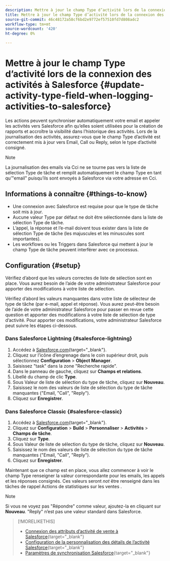 ```yaml
---
description: Mettre à jour le champ Type d’activité lors de la connexion des activités à Salesforce - Documents Marketo - Documentation du produit
title: Mettre à jour le champ Type d’activité lors de la connexion des activités à Salesforce
source-git-commit: 46c48172a58cf6bd2e9772ef57510fd7d808adc2
workflow-type: tm+mt
source-wordcount: '420'
ht-degree: 0%

---
```


# Mettre à jour le champ Type d’activité lors de la connexion des activités à Salesforce {#update-activity-type-field-when-logging-activities-to-salesforce}

Les actions peuvent synchroniser automatiquement votre email et appeler les activités vers Salesforce afin qu’elles soient utilisées pour la création de rapports et accroître la visibilité dans l’historique des activités. Lors de la journalisation des activités, assurez-vous que le champ Type d’activité est correctement mis à jour vers Email, Call ou Reply, selon le type d’activité consigné.

>[!NOTE]
>
>La journalisation des emails via Cci ne se tourne pas vers la liste de sélection Type de tâche et remplit automatiquement le champ Type en tant qu’&quot;email&quot; puisqu’ils sont envoyés à Salesforce via votre adresse en Cci.

## Informations à connaître {#things-to-know}

* Une connexion avec Salesforce est requise pour que le type de tâche soit mis à jour.
* Aucune valeur Type par défaut ne doit être sélectionnée dans la liste de sélection Type de tâche.
* L’appel, la réponse et l’e-mail doivent tous exister dans la liste de sélection Type de tâche (les majuscules et les minuscules sont importantes).
* Les workflows ou les Triggers dans Salesforce qui mettent à jour le champ Type de tâche peuvent interférer avec ce processus.

## Configuration {#setup}

Vérifiez d’abord que les valeurs correctes de liste de sélection sont en place. Vous aurez besoin de l’aide de votre administrateur Salesforce pour apporter des modifications à votre liste de sélection.

Vérifiez d’abord les valeurs manquantes dans votre liste de sélecteur de type de tâche (par e-mail, appel et réponse). Vous aurez peut-être besoin de l’aide de votre administrateur Salesforce pour passer en revue cette question et apporter des modifications à votre liste de sélection de type d’activité. Pour apporter ces modifications, votre administrateur Salesforce peut suivre les étapes ci-dessous.

### Dans Salesforce Lightning {#salesforce-lightning}

1. Accédez à [Salesforce.com](https://salesforce.com){target="_blank"}.
1. Cliquez sur l’icône d’engrenage dans le coin supérieur droit, puis sélectionnez **Configuration** > **Object Manager**.
1. Saisissez &quot;task&quot; dans la zone &quot;Recherche rapide&quot;.
1. Dans le panneau de gauche, cliquez sur **Champs et relations**.
1. Libellé du champ de clic **Type**.
1. Sous Valeur de liste de sélection du type de tâche, cliquez sur **Nouveau**.
1. Saisissez le nom des valeurs de liste de sélection du type de tâche manquantes (&quot;Email, &quot;Call&quot;, &quot;Reply&quot;).
1. Cliquez sur **Enregistrer**.

### Dans Salesforce Classic {#salesforce-classic}

1. Accédez à [Salesforce.com](https://salesforce.com){target="_blank"}.
1. Cliquez sur **Configuration** > **Build** > **Personnaliser** > **Activités** > **Champs de tâche**.
1. Cliquez sur **Type**.
1. Sous Valeur de liste de sélection du type de tâche, cliquez sur **Nouveau**.
1. Saisissez le nom des valeurs de liste de sélection du type de tâche manquantes (&quot;Email, &quot;Call&quot;, &quot;Reply&quot;).
1. Cliquez sur **Enregistrer**.

Maintenant que ce champ est en place, vous allez commencer à voir le champ Type renseigner la valeur correspondante pour les emails, les appels et les réponses consignés. Ces valeurs seront _not_ être renseigné dans les tâches de rappel Actions de statistiques sur les ventes .

>[!NOTE]
>
>Si vous ne voyez pas &quot;Répondre&quot; comme valeur, ajoutez-la en cliquant sur **Nouveau**. &quot;Reply&quot; n’est pas une valeur standard dans Salesforce.

>[!MORELIKETHIS]
>
>* [Connexion des attributs d’activité de vente à Salesforce](/help/marketo/product-docs/marketo-sales-insight/actions/crm/salesforce-package-configuration/logging-sales-activity-attributes-to-salesforce.md){target="_blank"}
>* [Configuration de la personnalisation des détails de l’activité Salesforce](/help/marketo/product-docs/marketo-sales-insight/actions/crm/salesforce-integration/configure-salesforce-activity-detail-customization.md){target="_blank"}
>* [Paramètres de synchronisation Salesforce](/help/marketo/product-docs/marketo-sales-insight/actions/crm/salesforce-integration/salesforce-sync-settings.md){target="_blank"}
